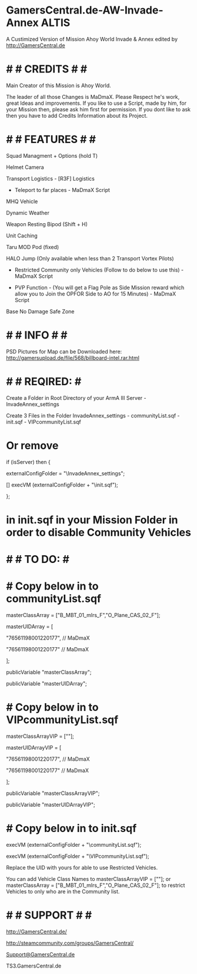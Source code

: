 # GamersCentral.de-AW-Invade-Annex ALTIS

A Custimized Version of Mission Ahoy World Invade &amp; Annex edited by http://GamersCentral.de


# # # CREDITS # # #

Main Creator of this Mission is Ahoy World.

The leader of all those Changes is MaDmaX. Please Respect he's work, great Ideas and improvements. If you like to use a Script, made by him, for your Mission then, please ask him first for permission. If you dont like to ask then you have to add Credits Information about its Project.



# # # FEATURES # # #

Squad Managment + Options (hold T)

Helmet Camera

Transport Logistics - [R3F] Logistics

* Teleport to far places - MaDmaX Script

MHQ Vehicle

Dynamic Weather

Weapon Resting Bipod (Shift + H)

Unit Caching

Taru MOD Pod (fixed)

HALO Jump (Only available when less than 2 Transport Vortex Pilots)

* Restricted Community only Vehicles (Follow to do below to use this) - MaDmaX Script

* PVP Function - (You will get a Flag Pole as Side Mission reward which allow you to Join the OPFOR Side to AO for 15 Minutes) - MaDmaX Script

Base No Damage Safe Zone





# # # INFO # # #

PSD Pictures for Map can be Downloaded here: http://gamersupload.de/file/568/billboard-intel.rar.html



# # #  REQIRED:  # # 

Create a Folder in Root Directory of your ArmA III Server - InvadeAnnex_settings

Create 3 Files in the Folder InvadeAnnex_settings - communityList.sqf - init.sqf - VIPcommunityList.sqf

# Or remove
if (isServer) then {

  externalConfigFolder = "\InvadeAnnex_settings";
  
  [] execVM (externalConfigFolder + "\init.sqf");
  
};
# in init.sqf in your Mission Folder in order to disable Community Vehicles


# # #  TO DO:  # # 

# # Copy below in to communityList.sqf #


masterClassArray = ["B_MBT_01_mlrs_F","O_Plane_CAS_02_F"];

masterUIDArray = [

  "76561198001220177", // MaDmaX
  
  "76561198001220177" // MaDmaX
  
];

publicVariable "masterClassArray";

publicVariable "masterUIDArray";





# # Copy below in to VIPcommunityList.sqf #

masterClassArrayVIP = [""];

masterUIDArrayVIP = [

  "76561198001220177", // MaDmaX
  
  "76561198001220177" // MaDmaX
  
];

publicVariable "masterClassArrayVIP";

publicVariable "masterUIDArrayVIP";




# # Copy below in to init.sqf #

execVM (externalConfigFolder + "\communityList.sqf");

execVM (externalConfigFolder + "\VIPcommunityList.sqf");





Replace the UID with yours for able to use Restricted Vehicles.

You can add Vehicle Class Names to masterClassArrayVIP = [""]; or masterClassArray = ["B_MBT_01_mlrs_F","O_Plane_CAS_02_F"]; to restrict Vehicles to only who are in the Community list.



# # # SUPPORT # # #

http://GamersCentral.de/

http://steamcommunity.com/groups/GamersCentral/

Support@GamersCentral.de

TS3.GamersCentral.de
